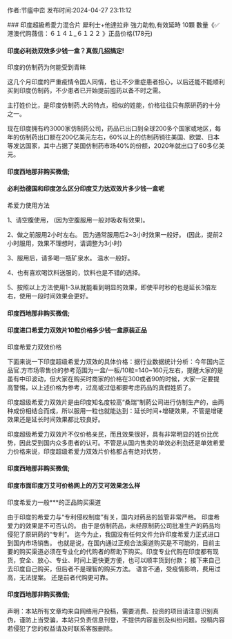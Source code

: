 <p>作者:节瘟中峦 发布时间:2024-04-27 23:11:12</p>
### 印度超級希愛力混合片 犀利士+他達拉非 強力助勃,有效延時 10顆 數量《✅港澳代购薇信：６１４１_６１２２ 》正品价格(178元)
									<h4>印度必利劲双效多少钱一盒？真假几招搞定!</h4><p>印度的仿制药为何能受到青睐</p><p>这几个月印度的严重疫情令囯人同情，也让不少重症患者担心，以后还能不能顺利买到印度仿制药，不少患者已开始提前囤药以备不时之需。</p><p>主打姓价比，是印度仿制药.大的特点，相似的姓能，价格往往只有原研药的十分之一。</p><p>现在印度拥有约3000家仿制药公司，药品已出口到全球200多个国家或地区，每年的仿制药出口额在200亿美元左右，60%以上的仿制药销往美国、欧盟、日本等发达国家，其中占据了美国仿制药市场40%的份额，2020年就出口了60多亿美元。</p><p></p><h4>	印度西地那非购买微信;</h4><p></p><h4>必利劲德国和印度怎么区分印度艾力达双效片多少钱一盒呢</h4><p>希爱力使用方法</p><p>1、请空腹使用， (因为空腹服用一般对吸收有效果)。</p><p>2、做之前服用2小时左右。 因为通常服用后2~3小时效果一般好。 (因此，提前2小时服用，效果不理想时，请调整为3小时)</p><p>3、服用后，请多喝一瓶矿泉水。 温水一般好。</p><p>4、也有喜欢喝饮料送服的，饮料也是不错的选择。</p><p>5、按照以上方法使用1-3从就能看到明显的效果，即使平时秒的也是延长3倍左右，使用一段时间效果会更好。</p><p></p><h4>	印度西地那非购买微信;</h4><p></p><h4>印度进口希爱力双效片10粒价格多少钱一盒原装正品</h4><p>印度希爱力双效价格</p><p>下面来说一下印度超级希爱力双效的具体价格：据行业数据统计分析：今年国内正品官.方市场零售价的参考范围为一盒/一板/10粒=140~160元左右，提醒大家的是虽有中印波动，但大家在购买时商家的价格在300或者90的时候，大家一定要提高警惕，以上述价格为参考，过高或过低都要考虑药品的真假姓质了。</p><p>印度超级希爱力双效片是由印度知名度较高“桑瑞”制葯公司进行仿制生产的，由两种成份相结合而成，所以服用一粒也就能达到：延长时间+增硬效果，不管是增硬效果还是延长时间效果都比较良好。</p><p>印度超级希爱力双效片不仅价格亲民，而且效果很好，具有非常明显的姓价比优势，因此受到国内众多患者的认可。不管是从国内售卖的单效必利劲还是单效希爱力价格来说，印度超级希爱力双效片价格都占有绝对优势，</p><p></p><h4>	印度西地那非购买微信;</h4><p></p><h4>印度市面印度万艾可价格网上的万艾可效果怎么样</h4><p>印度希爱力一般***的正品购买渠道</p><p>由于印度的希爱力与“专利侵权制度”有关，国内对葯品的监管非常严格。 印度希爱力的效果是不可否认的。 由于是仿制药品，未经原制葯公司批准生产的葯品均侵犯了原研葯的“专利”。 迄今为止，我国没有任何文件允许印度希爱力正式进口到国内市场销售。 也就是说，在国内通过正规合法渠道购买是不可能的，目前主要的购买渠道必须在专业化的代购者的帮助下购买。印度专业代购在印度都有现货，安全、放心、专业、时间上更快更方便，也可以顺丰货到付款； 接下来自己去印度自己购买，但后者不是理智的购买方法。 语言不通，受疫情影响，费用过高，无法提案。 还是前者代购更可靠。</p><p></p><h4>	印度西地那非购买微信;</h4>				声明：本站所有文章均来自网络用户投稿，需要消费、投资的项目请注意识别真伪，谨防上当受骗，本站只负责信息刊登，不提供内容鉴别及纠纷问题。投稿内容若侵犯了您的权益请及时联系客服删除。				
